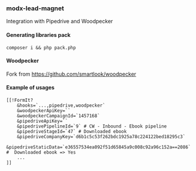 ### modx-lead-magnet

Integration with Pipedrive and Woodpecker

#### Generating libraries pack

`composer i && php pack.php`

#### Woodpecker
Fork from https://github.com/smartlook/woodpecker

#### Example of usages

```
[[!FormIt?
    &hooks=`...,pipedrive,woodpecker`
    &woodpeckerApiKey=``
    &woodpeckerCampaignId=`1457168`
    &pipedriveApiKey=``
    &pipedrivePipelineId=`9` # CW - Inbound - Ebook pipeline
    &pipedriveStageId=`47` # Downloaded ebook
    &pipedriveCompanyKey=`d6b1c5c53f262bdc1925a78c224122bed18295c3`
    &pipedriveStaticData=`e36557534ea092f51d65845a9c008c92a96c152a==2086` #  Downloaded ebook => Yes
    ...
]]
```
